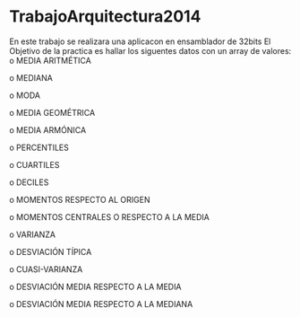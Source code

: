 TrabajoArquitectura2014
=======================

En este trabajo se realizara una aplicacon en ensamblador de 32bits
El Objetivo de la practica es hallar los siguentes datos con un array de valores:
o MEDIA ARITMÉTICA

o MEDIANA

o MODA 

o MEDIA GEOMÉTRICA

o MEDIA ARMÓNICA 

o PERCENTILES 

o CUARTILES 

o DECILES 

o MOMENTOS RESPECTO AL ORIGEN 

o MOMENTOS CENTRALES O RESPECTO A LA MEDIA 

o VARIANZA 

o DESVIACIÓN TÍPICA 

o CUASI-VARIANZA 

o DESVIACIÓN MEDIA RESPECTO A LA MEDIA 

o DESVIACIÓN MEDIA RESPECTO A LA MEDIANA
